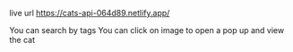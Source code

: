 live url
https://cats-api-064d89.netlify.app/

You can search by tags
You can click on image to open a pop up and view the cat
